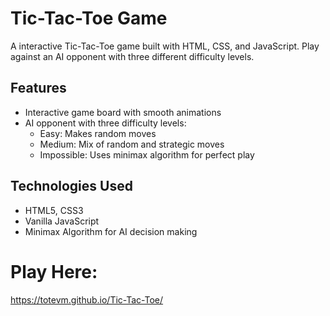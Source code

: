 # Tic-Tac-Toe Game

A interactive Tic-Tac-Toe game built with HTML, CSS, and JavaScript. Play against an AI opponent with three different difficulty levels.

## Features

- Interactive game board with smooth animations
- AI opponent with three difficulty levels:
  - Easy: Makes random moves
  - Medium: Mix of random and strategic moves
  - Impossible: Uses minimax algorithm for perfect play

## Technologies Used

- HTML5, CSS3
- Vanilla JavaScript
- Minimax Algorithm for AI decision making

# Play Here:
https://totevm.github.io/Tic-Tac-Toe/
